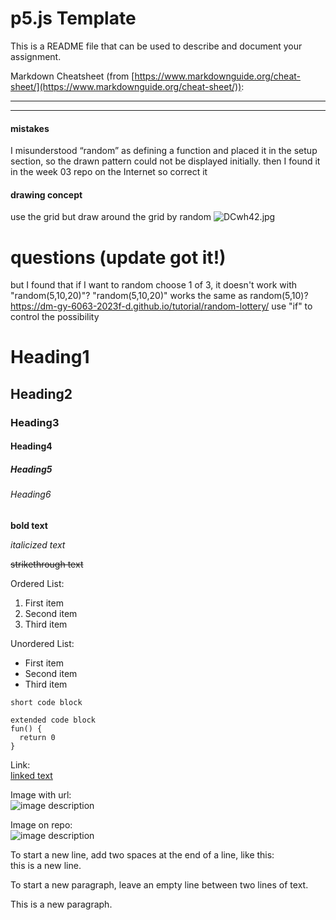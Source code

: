 # p5.js Template

This is a README file that can be used to describe and document your assignment.

Markdown Cheatsheet (from [https://www.markdownguide.org/cheat-sheet/](https://www.markdownguide.org/cheat-sheet/)):

---
---
#### mistakes
I misunderstood “random” as defining a function and placed it in the setup section, so the drawn pattern could not be displayed initially.
then I found it in the week 03 repo on the Internet
so correct it

#### drawing concept
use the grid but draw around the grid by random
![DCwh42.jpg](https://imgpile.com/images/DCwh42.jpg)

# questions (update got it!)
but I found that if I want to random choose 1 of 3, it doesn't work with "random(5,10,20)"? "random(5,10,20)" works the same as random(5,10)?
https://dm-gy-6063-2023f-d.github.io/tutorial/random-lottery/
use "if" to control the possibility



# Heading1
## Heading2
### Heading3
#### Heading4
##### Heading5
###### Heading6

**bold text**

*italicized text*

~~strikethrough text~~

Ordered List:
1. First item
2. Second item
3. Third item

Unordered List:
- First item
- Second item
- Third item

`short code block`

```
extended code block
fun() {
  return 0
}
```

Link:  
[linked text](https://www.example.com)


Image with url:  
![image description](https://dm-gy-6063-2023f-d.github.io/assets/homework/02/clark-espaco-modulado-00.jpg)


Image on repo:  
![image description](./file-name.jpg)


To start a new line, add two spaces at the end of a line, like this:  
this is a new line.


To start a new paragraph, leave an empty line between two lines of text.

This is a new paragraph.
